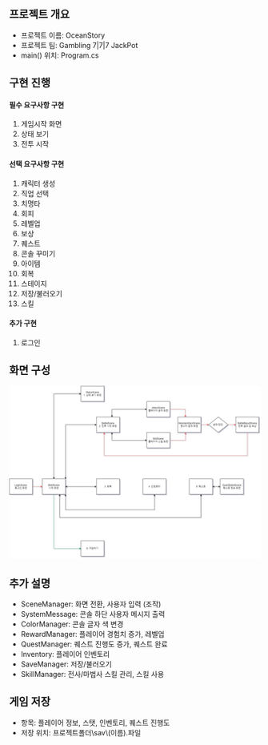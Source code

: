 ## 프로젝트 개요
- 프로젝트 이름: OceanStory 
- 프로젝트 팀: Gambling 7|7|7 JackPot
- main() 위치: Program.cs

## 구현 진행
#### 필수 요구사항 구현
1. 게임시작 화면
2. 상태 보기
3. 전투 시작

#### 선택 요구사항 구현
1. 캐릭터 생성
2. 직업 선택
3. 치명타
4. 회피
5. 레벨업
6. 보상
7. 퀘스트
8. 콘솔 꾸미기
9. 아이템
10. 회복
11. 스테이지
12. 저장/불러오기
13. 스킬

#### 추가 구현
1. 로그인

## 화면 구성
![화면구성](https://github.com/Gambling7l7l7JackPot/OceanStory/blob/main/OceanStory%ED%99%94%EB%A9%B4%EA%B5%AC%EC%84%B1.jpg)

## 추가 설명
- SceneManager: 화면 전환, 사용자 입력 (조작)
- SystemMessage: 콘솔 하단 사용자 메시지 출력
- ColorManager: 콘솔 글자 색 변경
- RewardManager: 플레이어 경험치 증가, 레벨업
- QuestManager: 퀘스트 진행도 증가, 퀘스트 완료
- Inventory: 플레이어 인벤토리
- SaveManager: 저장/불러오기
- SkillManager: 전사/마법사 스킬 관리, 스킬 사용


## 게임 저장
- 항목: 플레이어 정보, 스탯, 인벤토리, 퀘스트 진행도
- 저장 위치: 프로젝트폴더\sav\\(이름).파일
